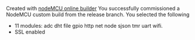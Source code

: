 Created with [nodeMCU online builder](https://nodemcu-build.com/trigger-build.php)
You successfully commissioned a NodeMCU custom build from the release branch. You selected the following

- 11 modules: adc dht file gpio http net node sjson tmr uart wifi.
- SSL enabled